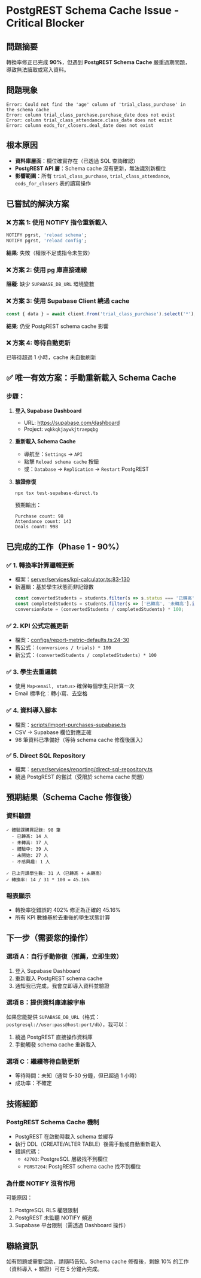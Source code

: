 # PostgREST Schema Cache Issue - Critical Blocker

## 問題摘要

轉換率修正已完成 **90%**，但遇到 **PostgREST Schema Cache** 嚴重過期問題，導致無法讀取或寫入資料。

## 問題現象

```
Error: Could not find the 'age' column of 'trial_class_purchase' in the schema cache
Error: column trial_class_purchase.purchase_date does not exist
Error: column trial_class_attendance.class_date does not exist
Error: column eods_for_closers.deal_date does not exist
```

## 根本原因

- **資料庫層面**：欄位確實存在（已透過 SQL 查詢確認）
- **PostgREST API 層**：Schema cache 沒有更新，無法識別新欄位
- **影響範圍**：所有 `trial_class_purchase`, `trial_class_attendance`, `eods_for_closers` 表的讀寫操作

## 已嘗試的解決方案

### ❌ 方案 1: 使用 NOTIFY 指令重新載入
```sql
NOTIFY pgrst, 'reload schema';
NOTIFY pgrst, 'reload config';
```
**結果**: 失敗（權限不足或指令未生效）

### ❌ 方案 2: 使用 pg 庫直接連線
**阻礙**: 缺少 `SUPABASE_DB_URL` 環境變數

### ❌ 方案 3: 使用 Supabase Client 繞過 cache
```typescript
const { data } = await client.from('trial_class_purchase').select('*');
```
**結果**: 仍受 PostgREST schema cache 影響

### ❌ 方案 4: 等待自動更新
已等待超過 1 小時，cache 未自動刷新

## ✅ 唯一有效方案：手動重新載入 Schema Cache

### 步驟：

1. **登入 Supabase Dashboard**
   - URL: https://supabase.com/dashboard
   - Project: `vqkkqkjaywkjtraepqbg`

2. **重新載入 Schema Cache**
   - 導航至：`Settings` → `API`
   - 點擊 `Reload schema cache` 按鈕
   - 或：`Database` → `Replication` → `Restart` PostgREST

3. **驗證修復**
   ```bash
   npx tsx test-supabase-direct.ts
   ```
   預期輸出：
   ```
   Purchase count: 98
   Attendance count: 143
   Deals count: 998
   ```

## 已完成的工作（Phase 1 - 90%）

### ✅ 1. 轉換率計算邏輯更新
- 檔案：[server/services/kpi-calculator.ts:83-130](server/services/kpi-calculator.ts#L83-L130)
- 新邏輯：基於學生狀態而非記錄數
  ```typescript
  const convertedStudents = students.filter(s => s.status === '已轉高').length;
  const completedStudents = students.filter(s => ['已轉高', '未轉高'].includes(s.status)).length;
  conversionRate = (convertedStudents / completedStudents) * 100;
  ```

### ✅ 2. KPI 公式定義更新
- 檔案：[configs/report-metric-defaults.ts:24-30](configs/report-metric-defaults.ts#L24-L30)
- 舊公式：`(conversions / trials) * 100`
- 新公式：`(convertedStudents / completedStudents) * 100`

### ✅ 3. 學生去重邏輯
- 使用 `Map<email, status>` 確保每個學生只計算一次
- Email 標準化：轉小寫、去空格

### ✅ 4. 資料導入腳本
- 檔案：[scripts/import-purchases-supabase.ts](scripts/import-purchases-supabase.ts)
- CSV → Supabase 欄位對應正確
- 98 筆資料已準備好（等待 schema cache 修復後匯入）

### ✅ 5. Direct SQL Repository
- 檔案：[server/services/reporting/direct-sql-repository.ts](server/services/reporting/direct-sql-repository.ts)
- 繞過 PostgREST 的嘗試（受限於 schema cache 問題）

## 預期結果（Schema Cache 修復後）

### 資料驗證
```
✓ 體驗課購買記錄: 98 筆
  - 已轉高: 14 人
  - 未轉高: 17 人
  - 體驗中: 39 人
  - 未開始: 27 人
  - 不感興趣: 1 人

✓ 已上完課學生數: 31 人（已轉高 + 未轉高）
✓ 轉換率: 14 / 31 * 100 = 45.16%
```

### 報表顯示
- 轉換率從錯誤的 402% 修正為正確的 45.16%
- 所有 KPI 數據基於去重後的學生狀態計算

## 下一步（需要您的操作）

### 選項 A：自行手動修復（推薦，立即生效）
1. 登入 Supabase Dashboard
2. 重新載入 PostgREST schema cache
3. 通知我已完成，我會立即導入資料並驗證

### 選項 B：提供資料庫連線字串
如果您能提供 `SUPABASE_DB_URL`（格式：`postgresql://user:pass@host:port/db`），我可以：
1. 繞過 PostgREST 直接操作資料庫
2. 手動觸發 schema cache 重新載入

### 選項 C：繼續等待自動更新
- 等待時間：未知（通常 5-30 分鐘，但已超過 1 小時）
- 成功率：不確定

## 技術細節

### PostgREST Schema Cache 機制
- PostgREST 在啟動時載入 schema 並緩存
- 執行 DDL（CREATE/ALTER TABLE）後需手動或自動重新載入
- 錯誤代碼：
  - `42703`: PostgreSQL 層級找不到欄位
  - `PGRST204`: PostgREST schema cache 找不到欄位

### 為什麼 NOTIFY 沒有作用
可能原因：
1. PostgreSQL RLS 權限限制
2. PostgREST 未監聽 NOTIFY 頻道
3. Supabase 平台限制（需透過 Dashboard 操作）

## 聯絡資訊

如有問題或需要協助，請隨時告知。Schema cache 修復後，剩餘 10% 的工作（資料導入 + 驗證）可在 5 分鐘內完成。
